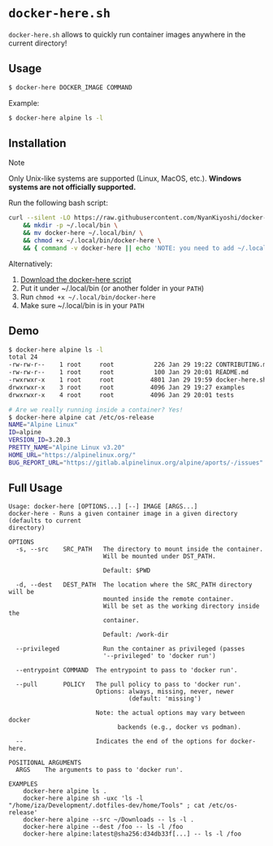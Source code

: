 # `docker-here.sh`

`docker-here.sh` allows to quickly run container images anywhere in the current directory!

## Usage

```bash
$ docker-here DOCKER_IMAGE COMMAND
```

Example:

```bash
$ docker-here alpine ls -l
```

## Installation

> [!NOTE]
>
> Only Unix-like systems are supported (Linux, MacOS, etc.).
> **Windows systems are not officially supported.**

Run the following bash script:

```bash
curl --silent -LO https://raw.githubusercontent.com/NyanKiyoshi/docker-here/refs/heads/main/docker-here \
    && mkdir -p ~/.local/bin \
    && mv docker-here ~/.local/bin/ \
    && chmod +x ~/.local/bin/docker-here \
    && { command -v docker-here || echo 'NOTE: you need to add ~/.local/bin/ to your PATH!'; }
```

Alternatively:

1. [Download the docker-here script][download]
2. Put it under ~/.local/bin (or another folder in your `PATH`)
3. Run `chmod +x ~/.local/bin/docker-here`
4. Make sure ~/.local/bin is in your `PATH`

## Demo

```bash
$ docker-here alpine ls -l
total 24
-rw-rw-r--    1 root     root           226 Jan 29 19:22 CONTRIBUTING.md
-rw-rw-r--    1 root     root           100 Jan 29 20:01 README.md
-rwxrwxr-x    1 root     root          4801 Jan 29 19:59 docker-here.sh
drwxrwxr-x    3 root     root          4096 Jan 29 19:27 examples
drwxrwxr-x    4 root     root          4096 Jan 29 20:01 tests

# Are we really running inside a container? Yes!
$ docker-here alpine cat /etc/os-release
NAME="Alpine Linux"
ID=alpine
VERSION_ID=3.20.3
PRETTY_NAME="Alpine Linux v3.20"
HOME_URL="https://alpinelinux.org/"
BUG_REPORT_URL="https://gitlab.alpinelinux.org/alpine/aports/-/issues"
```

## Full Usage

```
Usage: docker-here [OPTIONS...] [--] IMAGE [ARGS...]
docker-here - Runs a given container image in a given directory (defaults to current
directory)

OPTIONS
  -s, --src    SRC_PATH   The directory to mount inside the container.
                          Will be mounted under DST_PATH.

                          Default: $PWD

  -d, --dest   DEST_PATH  The location where the SRC_PATH directory will be
                          mounted inside the remote container.
                          Will be set as the working directory inside the
                          container.

                          Default: /work-dir

  --privileged            Run the container as privileged (passes
                          '--privileged' to 'docker run')

  --entrypoint COMMAND  The entrypoint to pass to 'docker run'.

  --pull       POLICY   The pull policy to pass to 'docker run'.
                        Options: always, missing, never, newer
                                 (default: 'missing')

                        Note: the actual options may vary between docker
                              backends (e.g., docker vs podman).

  --                    Indicates the end of the options for docker-here.

POSITIONAL ARGUMENTS
  ARGS    The arguments to pass to 'docker run'.

EXAMPLES
    docker-here alpine ls .
    docker-here alpine sh -uxc 'ls -l "/home/iza/Development/.dotfiles-dev/home/Tools" ; cat /etc/os-release'
    docker-here alpine --src ~/Downloads -- ls -l .
    docker-here alpine --dest /foo -- ls -l /foo
    docker-here alpine:latest@sha256:d34db33f[...] -- ls -l /foo
```

[download]: https://raw.githubusercontent.com/NyanKiyoshi/docker-here/refs/heads/main/docker-here

